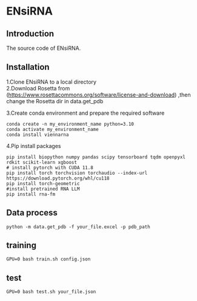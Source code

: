 # ENsiRNA
## Introduction
The source code of ENsiRNA.
## Installation
1.Clone ENsiRNA to a local directory    
2.Download Rosetta from (https://www.rosettacommons.org/software/license-and-download) ,then change the Rosetta dir in data.get_pdb     

3.Create conda environment and prepare the required software
```
conda create -n my_environment_name python=3.10
conda activate my_environment_name
conda install viennarna
```
4.Pip install packages  
```
pip install biopython numpy pandas scipy tensorboard tqdm openpyxl rdkit scikit-learn xgboost
# install pytorch with CUDA 11.8
pip install torch torchvision torchaudio --index-url https://download.pytorch.org/whl/cu118
pip install torch-geometric
#install pretrained RNA LLM
pip install rna-fm
```
## Data process
```
python -m data.get_pdb -f your_file.excel -p pdb_path
```
## training
```
GPU=0 bash train.sh config.json
```
## test
```
GPU=0 bash test.sh your_file.json
```

